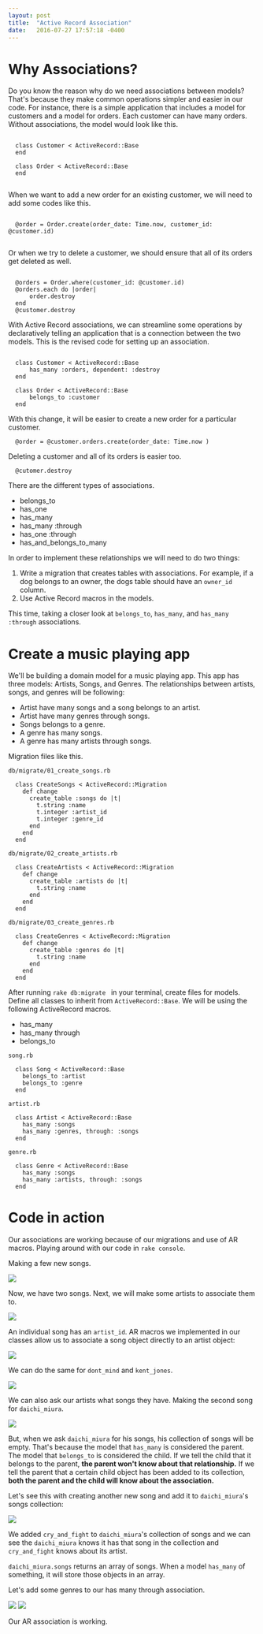 ```yaml
---
layout: post
title:  "Active Record Association"
date:   2016-07-27 17:57:18 -0400
---
```



#  Why Associations?

Do you know the reason why do we need associations between models? That's because they make common operations simpler and easier in our code. For instance, there is a simple application that includes a model for customers and a model for orders. Each customer can have many orders. Without associations, the model would look like this.

```

  class Customer < ActiveRecord::Base
  end

  class Order < ActiveRecord::Base
  end
  
```


When we want to add a new order for an existing customer, we will need to add some codes like this.

```

  @order = Order.create(order_date: Time.now, customer_id: @customer.id)  
  
```


Or when we try to delete a customer, we should ensure that all of its orders get deleted as well.


```

  @orders = Order.where(customer_id: @customer.id)
  @orders.each do |order|
      order.destroy
  end
  @customer.destroy

```

With Active Record associations, we can streamline some operations by declaratively telling an application that is a connection between the two models. This is the revised code for setting up an association.

```

  class Customer < ActiveRecord::Base
      has_many :orders, dependent: :destroy
  end

  class Order < ActiveRecord::Base
      belongs_to :customer
  end

```

With this change, it will be easier to create a new order for a particular customer.

```
  @order = @customer.orders.create(order_date: Time.now )
```

Deleting a customer and all of its orders is easier too.

```
  @cutomer.destroy
```

There are the different types of associations.


* belongs_to
* has_one
* has_many
* has_many :through
* has_one :through
* has_and_belongs_to_many


In order to implement these relationships we will need to do two things:


1. Write a migration that creates tables with associations. For example, if a dog belongs to an owner, the dogs table should have an `owner_id` column.
2. Use Active Record macros in the models.


This time, taking a closer look at `belongs_to`, `has_many`, and `has_many :through` associations.


# Create a music playing app

We'll be building a domain model for a music playing app. This app has three models: Artists, Songs, and Genres. The relationships between artists, songs, and genres will be following:

* Artist have many songs and a song belongs to an artist.
* Artist have many genres through songs.
* Songs belongs to a genre.
* A genre has many songs.
* A genre has many artists through songs.

Migration files like this.


`db/migrate/01_create_songs.rb`

```
  class CreateSongs < ActiveRecord::Migration
    def change
      create_table :songs do |t|
        t.string :name
        t.integer :artist_id
        t.integer :genre_id
      end
    end
  end    
```


`db/migrate/02_create_artists.rb`

```
  class CreateArtists < ActiveRecord::Migration
    def change
      create_table :artists do |t|
        t.string :name
      end
    end
  end
```


`db/migrate/03_create_genres.rb`

```
  class CreateGenres < ActiveRecord::Migration
    def change
      create_table :genres do |t|
        t.string :name
      end
    end
  end
```

After running `rake db:migrate ` in your terminal, create files for models. Define all classes to inherit from `ActiveRecord::Base`. We will be using the following ActiveRecord macros.

* has_many
* has_many through
* belongs_to



`song.rb`

```
  class Song < ActiveRecord::Base
    belongs_to :artist
    belongs_to :genre
  end   
```


`artist.rb`

```
  class Artist < ActiveRecord::Base
    has_many :songs
    has_many :genres, through: :songs
  end   
```


`genre.rb`

```
  class Genre < ActiveRecord::Base
    has_many :songs
    has_many :artists, through: :songs
  end    
```



# Code in action

Our associations are working because of our migrations and use of AR macros. Playing around with our code in `rake console`.

Making a few new songs.

![](http://i.imgur.com/QFEVzFP.png)

Now, we have two songs. Next, we will make some artists to associate them to.

![](http://i.imgur.com/cmnGOnS.png)

An individual song has an `artist_id`. AR macros we implemented in our classes allow us to associate a song object directly to an artist object:

![](http://i.imgur.com/1UCjn3n.png)

We can do the same for `dont_mind` and `kent_jones`.

![](http://i.imgur.com/SjM3Vm4.png)

We can also ask our artists what songs they have. Making the second song for `daichi_miura`.

![](http://i.imgur.com/JTOhhjQ.png)

But, when we ask `daichi_miura` for his songs, his collection of songs will be empty. That's because the model that `has_many` is considered the parent. The model that `belongs_to` is considered the child. If we tell the child that it belongs to the parent, **the parent won't know about that relationship.** If we tell the parent that a certain child object has been added to its collection, **both the parent and the child will know about the association.**

Let's see this with creating another new song and add it to `daichi_miura`'s songs collection:

![](http://i.imgur.com/EyI5I5f.png)

We added `cry_and_fight` to `daichi_miura`'s collection of songs and we can see the `daichi_miura` knows it has that song in the collection and `cry_and_fight` knows about its artist.

`daichi_miura.songs` returns an array of songs. When a model `has_many` of something, it will store those objects in an array.

Let's add some genres to our has many through association.

![](http://i.imgur.com/4fKcDdO.png)
![](http://i.imgur.com/23N4RIv.png)

Our AR association is working.













